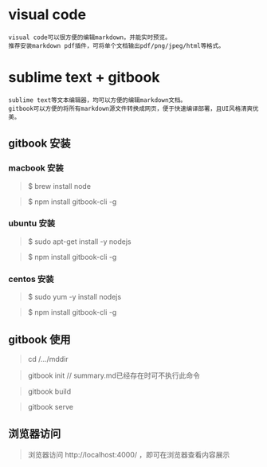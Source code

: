 # visual code
```
visual code可以很方便的编辑markdown，并能实时预览。
推荐安装markdown pdf插件，可将单个文档输出pdf/png/jpeg/html等格式。
```

# sublime text + gitbook
```
sublime text等文本编辑器，均可以方便的编辑markdown文档。
gitbook可以方便的将所有markdown源文件转换成网页，便于快速编译部署，且UI风格清爽优美。
```

## gitbook 安装
### macbook 安装
> $ brew install node

> $ npm install gitbook-cli -g

### ubuntu 安装
> $ sudo apt-get install -y nodejs

> $ npm install gitbook-cli -g

### centos 安装
> $ sudo yum -y install nodejs

> $ npm install gitbook-cli -g

## gitbook 使用
> cd /.../mddir

> gitbook init // summary.md已经存在时可不执行此命令

> gitbook build

> gitbook serve

## 浏览器访问
> 浏览器访问 http://localhost:4000/ ，即可在浏览器查看内容展示


